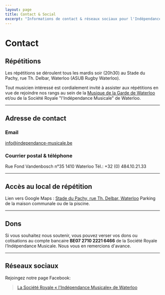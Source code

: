 ```yaml
---
layout: page
title: Contact & Social
excerpt: "Informations de contact & réseaux sociaux pour l'Indépendance Musicale de Waterloo"
---
```


# Contact

## Répétitions
Les répétitions se déroulent tous les mardis soir (20h30) au Stade du Pachy, rue Th. Delbar, Waterloo (ASUB Rugby Waterloo).

Tout musicien intéressé est cordialement invité à assister aux répétitions en vue de rejoindre nos rangs au sein de la [Musique de la Garde de Waterloo](http://www.lamusiquedelagarde.be) et/ou de la Société Royale "l'Indépendance Musicale" de Waterloo.

---

## Adresse de contact

### Email
info@independance-musicale.be

### Courrier postal & téléphone
Rue Fond Vandenbosch n°35 1410 Waterloo
Tél.: +32 (0) 484.10.21.33

---

## Accès au local de répétition
Lien vers Google Maps : [Stade du Pachy, rue Th. Delbar, Waterloo](https://www.google.be/maps/place/Terrain+ASUB+Rugby/@50.715212,4.3899591,17z/data=!4m10!1m2!2m1!1sStade+du+Pachy,+rue+Th.+Delbar,+Waterloo+(ASUB+Rugby+Waterloo)!3m6!1s0x47c3d1d1495d8231:0x6cab237fa8c0b9fc!8m2!3d50.715212!4d4.3944652!15sCj5TdGFkZSBkdSBQYWNoeSwgcnVlIFRoLiBEZWxiYXIsIFdhdGVybG9vIChBU1VCIFJ1Z2J5IFdhdGVybG9vKVo7IjlzdGFkZSBkdSBwYWNoeSBydWUgdGggZGVsYmFyIHdhdGVybG9vIGFzdWIgcnVnYnkgd2F0ZXJsb2-SAQpydWdieV9jbHVimgEkQ2hkRFNVaE5NRzluUzBWSlEwRm5TVVJIYlU5SE5uVkJSUkFC4AEA!16s%2Fg%2F1tdpl7cw?hl=fr) Parking de la maison communale ou de la piscine.

---

## Dons
Si vous souhaitez nous soutenir, vous pouvez verser vos dons ou cotisations au compte bancaire **BE07 2710 2221 6466** de la Société Royale l’Indépendance Musicale. Nous vous en remercions d'avance.

---

## Réseaux sociaux
Rejoingez notre page Facebook:
<div class="fb-page" data-href="https://www.facebook.com/IndependanceWaterloo" data-tabs="timeline" data-small-header="false" data-adapt-container-width="true" data-hide-cover="false" data-show-facepile="true"><blockquote cite="https://www.facebook.com/IndependanceWaterloo" class="fb-xfbml-parse-ignore"><a href="https://www.facebook.com/IndependanceWaterloo">La Société Royale « l&#039;Indépendance Musicale» de Waterloo</a></blockquote></div>

